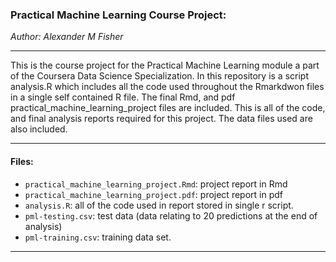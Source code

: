 ### Practical Machine Learning Course Project:

*Author: Alexander M Fisher*  

**********
 
This is the course project for the Practical Machine Learning module a part of the Coursera Data Science Specialization. In this repository is a script analysis.R which includes all the code used throughout the Rmarkdwon files in a single self contained R file. The final Rmd, and pdf practical_machine_learning_project files are included. This is all of the code, and final analysis reports required for this project. The data files used are also included.

**********

#### Files:

- `practical_machine_learning_project.Rmd`: project report in Rmd
- `practical_machine_learning_project.pdf`: project report in pdf
- `analysis.R`: all of the code used in report stored in single r script.
- `pml-testing.csv`: test data (data relating to 20 predictions at the end of analysis)
- `pml-training.csv`: training data set.

********** 